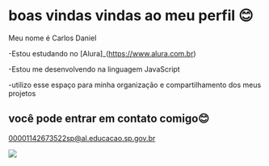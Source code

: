 # boas vindas vindas ao meu perfil 😊

Meu nome é Carlos Daniel

-Estou estudando no [Alura]_(https://www.alura.com.br)

-Estou me desenvolvendo na linguagem JavaScript

-utilizo esse espaço para minha organização e compartilhamento dos meus projetos

## você pode entrar em contato comigo😊

00001142673522sp@al.educacao.sp.gov.br


![](https://media.tenor.com/AEFz2mrIye4AAAAM/dumbledore-snape.gif)
